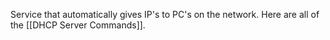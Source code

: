 Service that automatically gives IP's to PC's on the network. Here are all of the [[DHCP Server Commands]].
